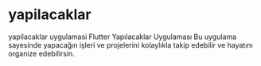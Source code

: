 # yapilacaklar
yapilacaklar uygulamasi
Flutter Yapılacaklar  Uygulaması
Bu uygulama sayesinde yapacağın  işleri ve projelerini kolaylıkla takip  edebilir ve hayatını organize edebilirsin.
